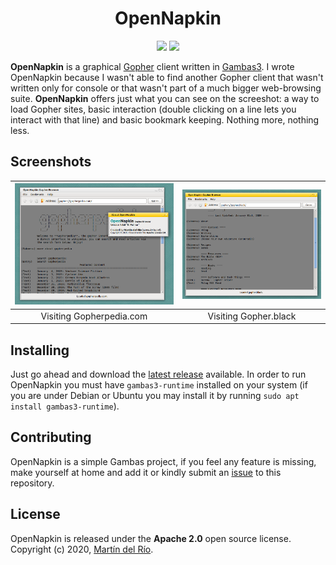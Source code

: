 <h1 align="center">OpenNapkin</h1>
<p align="center">
  <img src="https://img.shields.io/badge/Version-1.0.0%20%22El%20Palmar%22-Blue">
  <img src="https://img.shields.io/badge/License-Apache 2.0-Gold">
</p>

**OpenNapkin** is a graphical [Gopher](https://en.wikipedia.org/wiki/Gopher_(protocol)) client written in 
[Gambas3](http://gambas.sourceforge.net/en/main.html). I wrote OpenNapkin because I wasn't able to find another
Gopher client that wasn't written only for console or that wasn't part of a much bigger web-browsing suite.
**OpenNapkin** offers just what you can see on the screeshot: a way to load Gopher sites, basic interaction
(double clicking on a line lets you interact with that line) and basic bookmark keeping. Nothing more,
nothing less.

## Screenshots

|![Screenshot](images/screenshot.png)|![Screenshot](images/screenshot2.png)|
|:-:|:-:|
| Visiting Gopherpedia.com | Visiting Gopher.black |

## Installing

Just go ahead and download the [latest release](https://github.com/Lartu/OpenNapkin/releases) available.
In order to run OpenNapkin you must have `gambas3-runtime` installed on your system (if you are under
Debian or Ubuntu you may install it by running `sudo apt install gambas3-runtime`).

## Contributing

OpenNapkin is a simple Gambas project, if you feel any feature is missing, make yourself at home and add it
or kindly submit an [issue](https://github.com/Lartu/OpenNapkin/issues) to this repository.

## License

OpenNapkin is released under the **Apache 2.0** open source license. Copyright (c) 2020,
[Martín del Río](www.lartu.net).
